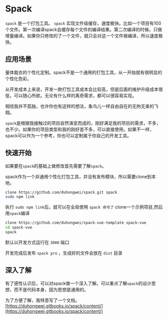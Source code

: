 # Spack #
`spack` 是一个打包工具。
`spack` 实现文件级缓存，速度极快。比如一个项目有100个文件。第一次编译spack会缓存每个文件的编译结果。第二次编译的时候，只做增量编译。如果你只修改的了一个文件，就只会对这一个文件做编译，所以速度极快。

## 应用场景 ##
量体裁衣的个性化定制。spack不是一个通用的打包工具，从一开始就有很明显的个性化色彩。

从开发成本上来说，开发一款打包工具成本会比较高，但是后面的维护升级成本很低，可以随心所欲。无论有什么样的离奇需求，都可以很容易实现。

相信我并不孤独，也许你也有这样的想法，象鸟儿一样自由自在的无拘无束的飞翔。

`spack`是根据我接触过的项目自然演变而成的，刚好满足我的项目的需求，不多，也不少。如果你的项目类型和我的刚好差不多，可以直接使用。如果不一样，spack可以作为一个参考，你也可以定制属于你自己的开发工具。

## 快速开始 ##
如果要在`spack`的基础上做修改首先需要了解`spack`。

spack作为一个非通用个性化打包工具，并没有发布模块，所以需要clone到本地。

``` bash
clone https://github.com/duhongwei/spack.git spack
sudo npm link
```
执行 `sudo npm link`后，就可以在全局使用 `spack 命令了` 
clone一个示例项目,然后用`spack`编译

``` bash
clone https://github.com/duhongwei/spack-vue-template spack-vue
cd spack-vue
spack
```
默认以开发方式运行在 `3000` 端口

开发完成后发布 `spack pro` ，生成好的文件会放在 `dist` 目录

## 深入了解 ##

有了感性认识后，可以对spack做一个深入了解。可以重点了解`spack`的设计思想，而不是代码本身，因为思想是通用的。

为了方便了解，我特意写了一个文档。
[https://duhongwei.gitbooks.io/spack/content/](https://duhongwei.gitbooks.io/spack/content/)
